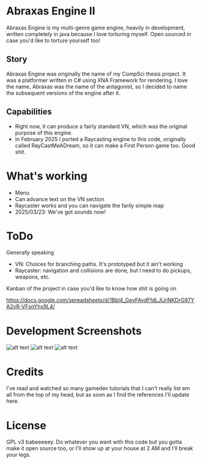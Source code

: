 # Abraxas Engine II
Abraxas Engine is my multi-genre game engine, heavily in development, written completely in java because I love torturing myself. Open sourced in case you'd like to torture yourself too!
## Story
Abraxas Engine was originally the name of my CompSci thesis project. It was a platformer written in C# using XNA Framework for rendering. I love the name, Abraxas was the name of the antagonist, so I decided to name the subsequent versions of the engine after it.
## Capabilities
* Right now, it can produce a fairly standard VN, which was the original purpose of this engine.
* In February 2025 I ported a Raycasting engine to this code, originally called RayCastMeADream, so it can make a First Person game too. Good shit.
# What's working
* Menu
* Can advance text on the VN section
* Raycaster works and you can navigate the farily simple map
* 2025/03/23: We've got sounds now!
# ToDo
Generally speaking
* VN: Choices for branching paths. It's prototyped but it ain't working
* Raycaster: navigation and collisions are done, but I need to do pickups, weapons, etc.

Kanban of the project in case you'd like to know how shit is going on

https://docs.google.com/spreadsheets/d/1Bbl4_GevFAydFfdLJlJrNKDrG97YA2vR-VFsnYhx9L4/
# Development Screenshots
![alt text](https://64.media.tumblr.com/d42309ebc82f2535a5f19b0682b2b4ec/a307bd646baa6c0a-32/s2048x3072/b3a83b575d7282dba828c335d065bbbd36187c9b.pnj)
![alt text](https://64.media.tumblr.com/dec60fea838dca9a8617c843bff2dac1/a307bd646baa6c0a-31/s2048x3072/d0485ebd413f3c3a462884cd15b5508ec916719b.pnj)
![alt text](https://64.media.tumblr.com/bbaa41894e02d6a786a9055fb6621bb4/a307bd646baa6c0a-de/s2048x3072/f61e4d65f64b70ae46355f40a9546f46173ad2ef.pnj)
# Credits
I've read and watched so many gamedev tutorials that I can't really list em all from the top of my head, but as soon as I find the references I'll update here.
# License
GPL v3 babeeeeey. Do whatever you want with this code but you gotta make it open source too, or I'll show up at your house at 2 AM and I'll break your legs.